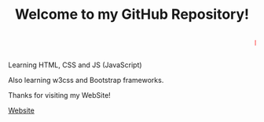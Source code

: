 <h1 style="text-align: center;">Welcome to my GitHub Repository!</h1>
<marquee><p><tagname style="color: red;">New </tagname>:- I Started a new Short story. Coming Soon!</p></marquee>
<p>Learning HTML, CSS and JS (JavaScript)</p>
<p>Also learning w3css and Bootstrap frameworks.</p>
<p>Thanks for visiting my WebSite!<p>
  <a href="https://subhransuindia.github.io/">Website</a>

